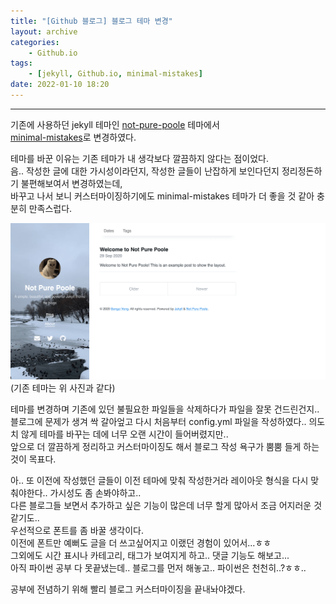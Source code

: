 ```yaml
---
title: "[Github 블로그] 블로그 테마 변경"
layout: archive
categories: 
    - Github.io
tags: 
    - [jekyll, Github.io, minimal-mistakes]
date: 2022-01-10 18:20
---
```

------------------

기존에 사용하던 jekyll 테마인 [not-pure-poole](https://github.com/vszhub/not-pure-poole) 테마에서  
[minimal-mistakes](https://github.com/mmistakes/minimal-mistakes)로 변경하였다.

테마를 바꾼 이유는 기존 테마가 내 생각보다 깔끔하지 않다는 점이었다.  
음.. 작성한 글에 대한 가시성이라던지, 작성한 글들이 난잡하게 보인다던지 정리정돈하기 불편해보여서 변경하였는데,  
바꾸고 나서 보니 커스터마이징하기에도 minimal-mistakes 테마가 더 좋을 것 같아 충분히 만족스럽다.

![image](/assets/images/purepoole.png)  
(기존 테마는 위 사진과 같다)

테마를 변경하며 기존에 있던 불필요한 파일들을 삭제하다가 파일을 잘못 건드린건지.. 블로그에 문제가 생겨 싹 갈아엎고 다시 처음부터 config.yml 파일을 작성하였다.. 의도치 않게 테마를 바꾸는 데에 너무 오랜 시간이 들어버렸지만..  
앞으로 더 깔끔하게 정리하고 커스터마이징도 해서 블로그 작성 욕구가 뿜뿜 들게 하는것이 목표다.

아.. 또 이전에 작성했던 글들이 이전 테마에 맞춰 작성한거라 레이아웃 형식을 다시 맞춰야한다.. 가시성도 좀 손봐야하고..   
다른 블로그들 보면서 추가하고 싶은 기능이 많은데 너무 할게 많아서 조금 어지러운 것 같기도..  
우선적으로 폰트를 좀 바꿀 생각이다.  
이전에 폰트만 예뻐도 글을 더 쓰고싶어지고 이랬던 경험이 있어서...ㅎㅎ  
그외에도 시간 표시나 카테고리, 태그가 보여지게 하고.. 댓글 기능도 해보고...  
아직 파이썬 공부 다 못끝냈는데.. 블로그를 먼저 해놓고.. 파이썬은 천천히..?ㅎㅎ..

공부에 전념하기 위해 빨리 블로그 커스터마이징을 끝내놔야겠다.